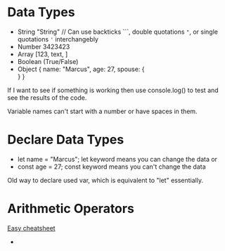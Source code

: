 # Data Types

- String "String" // Can use backticks ``\`, double quotations `"`, or single quotations `'` interchangebly
- Number 3423423
- Array [123, text, ]
- Boolean (True/False)
- Object {
  name: "Marcus",
  age: 27,
  spouse: {  
   }
  }

If I want to see if something is working then use console.log() to test and see the results of the code.

Variable names can't start with a number or have spaces in them.

# Declare Data Types

- let name = "Marcus";
  let keyword means you can change the data
  or
- const age = 27;
  const keyword means you can't change the data

Old way to declare used var, which is equivalent to "let" essentially.

# Arithmetic Operators

[Easy cheatsheet](https://www.w3schools.com/js/js_operators.asp)

- 
